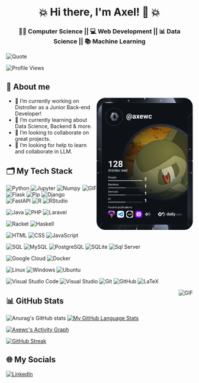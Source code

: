 <!--
  My presentation
-->
<h1 align="center">💥 Hi there, I'm Axel! 👋 💥</h1>
<h3 align="center">
👨‍💻 Computer Science || 💻 Web Development || 📊 Data Science || 📚 Machine Learning
</h3>

![Quote](https://quotes-github-readme.vercel.app/api?type=horizontal&theme=tokyonight)

![Profile Views](https://komarev.com/ghpvc/?username=Axewc&color=blue&style=flat-square)

## 🦊 About me

<a href="https://app.daily.dev/axewc"> 
  <img align="right" src="https://github.com/Axewc/Axewc/blob/main/devcard.svg" width="260" alt="Axel's Dev Card"/>
</a>

- 🔭 I’m currently working on Distroller as a Junior Back-end Developer!
- 🌱 I’m currently learning about Data Science, Backend & more.
- 👯 I’m looking to collaborate on great projects.
- 🤔 I’m looking for help to learn and collaborate in LLM.

<!-- Languages and Tools-->

## 🗂 My Tech Stack

<img align="right" alt="GIF" height="150" src="https://giffiles.alphacoders.com/175/175691.gif" />

![Python](https://img.shields.io/badge/Python-3776AB?style=for-the-badge&logo=python&logoColor=white)
![Jupyter](https://img.shields.io/badge/Jupyter-F37626?style=for-the-badge&logo=jupyter&logoColor=white)
![Numpy](https://img.shields.io/badge/Numpy-013243?style=for-the-badge&logo=numpy&logoColor=white)
![Flask](https://img.shields.io/badge/Flask-000000?style=for-the-badge&logo=flask&logoColor=white)
![Pip](https://img.shields.io/badge/Pip-3776AB?style=for-the-badge&logo=pip&logoColor=white)
![Django](https://img.shields.io/badge/Django-092E20?style=for-the-badge&logo=django&logoColor=white)
![FastAPI](https://img.shields.io/badge/FastAPI-009688?style=for-the-badge&logo=fastapi&logoColor=white)
![R](https://img.shields.io/badge/R-276DC3?style=for-the-badge&logo=r&logoColor=white)
![RStudio](https://img.shields.io/badge/RStudio-75AADB?style=for-the-badge&logo=rstudio&logoColor=white)


![Java](https://img.shields.io/badge/Java-007396?style=for-the-badge&logo=java&logoColor=white)
![PHP](https://img.shields.io/badge/PHP-777BB4?style=for-the-badge&logo=php&logoColor=white)
![Laravel](https://img.shields.io/badge/Laravel-FF2D20?style=for-the-badge&logo=laravel&logoColor=white)

![Racket](https://img.shields.io/badge/Racket-3C1A5B?style=for-the-badge&logo=racket&logoColor=white)
![Haskell](https://img.shields.io/badge/Haskell-5D4F85?style=for-the-badge&logo=haskell&logoColor=white)

![HTML](https://img.shields.io/badge/HTML-E34F26?style=for-the-badge&logo=html5&logoColor=white)
![CSS](https://img.shields.io/badge/CSS-1572B6?style=for-the-badge&logo=css3&logoColor=white)
![JavaScript](https://img.shields.io/badge/JavaScript-F7DF1E?style=for-the-badge&logo=javascript&logoColor=black)

![SQL](https://img.shields.io/badge/SQL-4479A1?style=for-the-badge&logo=sql&logoColor=white)
![MySQL](https://img.shields.io/badge/MySQL-4479A1?style=for-the-badge&logo=mysql&logoColor=white)
![PostgreSQL](https://img.shields.io/badge/PostgreSQL-336791?style=for-the-badge&logo=postgresql&logoColor=white)
![SQLite](https://img.shields.io/badge/SQLite-003B57?style=for-the-badge&logo=sqlite&logoColor=white)
![Sql Server](https://img.shields.io/badge/SQL_Server-CC2927?style=for-the-badge&logo=microsoft-sql-server&logoColor=white)

![Google Cloud](https://img.shields.io/badge/Google_Cloud-4285F4?style=for-the-badge&logo=google-cloud&logoColor=white)
![Docker](https://img.shields.io/badge/Docker-2496ED?style=for-the-badge&logo=docker&logoColor=white)

![Linux](https://img.shields.io/badge/Linux-FCC624?style=for-the-badge&logo=linux&logoColor=black)
![Windows](https://img.shields.io/badge/Windows-0078D6?style=for-the-badge&logo=windows&logoColor=white)
![Ubuntu](https://img.shields.io/badge/Ubuntu-E95420?style=for-the-badge&logo=ubuntu&logoColor=white)

![Visual Studio Code](https://img.shields.io/badge/Visual_Studio_Code-007ACC?style=for-the-badge&logo=visual-studio-code&logoColor=white)
![Visual Studio](https://img.shields.io/badge/Visual_Studio-5C2D91?style=for-the-badge&logo=visual-studio&logoColor=white)
![Git](https://img.shields.io/badge/Git-F05032?style=for-the-badge&logo=git&logoColor=white)
![GitHub](https://img.shields.io/badge/GitHub-181717?style=for-the-badge&logo=github&logoColor=white)
![LaTeX](https://img.shields.io/badge/LaTeX-008080?style=for-the-badge&logo=latex&logoColor=white)

<img align="right" alt="GIF" height="250" src="https://c.tenor.com/87F-ga-VtA0AAAAC/anime-chill.gif" />

<!--
  Github stats
-->
## 📊 GitHub Stats

![Anurag's GitHub stats](https://github-readme-stats.vercel.app/api?username=Axewc&theme=tokyonight&show_icons=true)
[![My GitHub Language Stats](https://github-readme-stats.vercel.app/api/top-langs/?username=Axewc&langs_count=5&theme=tokyonight)]()

[![Axewc's Activity Graph](https://github-readme-activity-graph.vercel.app/graph?username=Axewc&theme=tokyo-night)](https://github.com/ashutosh00710/github-readme-activity-graph)

[![GitHub Streak](https://streak-stats.demolab.com?user=Axewce&theme=tokyonight-duo)](https://git.io/streak-stats)

<!--
  My social media.
-->

## 🌐 My Socials

[![LinkedIn](https://cdn-icons-png.flaticon.com/512/174/174857.png)](https://www.linkedin.com/in/axewc/)
